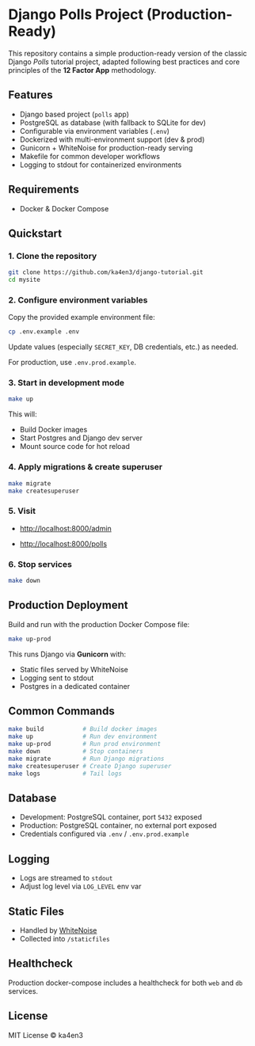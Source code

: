 # Django Polls Project (Production-Ready)

This repository contains a simple production-ready version of the classic Django *Polls* tutorial project, adapted following best practices and core principles of the **12 Factor App** methodology.

## Features

- Django based project (`polls` app)
- PostgreSQL as database (with fallback to SQLite for dev)
- Configurable via environment variables (`.env`)
- Dockerized with multi-environment support (dev & prod)
- Gunicorn + WhiteNoise for production-ready serving
- Makefile for common developer workflows
- Logging to stdout for containerized environments

## Requirements

- Docker & Docker Compose

## Quickstart

### 1. Clone the repository
```bash
git clone https://github.com/ka4en3/django-tutorial.git
cd mysite
```

### 2. Configure environment variables
Copy the provided example environment file:
```bash
cp .env.example .env
```
Update values (especially `SECRET_KEY`, DB credentials, etc.) as needed.

For production, use `.env.prod.example`.

### 3. Start in development mode
```bash
make up
```
This will:
- Build Docker images
- Start Postgres and Django dev server
- Mount source code for hot reload

### 4. Apply migrations & create superuser
```bash
make migrate
make createsuperuser
```

### 5. Visit

- [http://localhost:8000/admin](http://localhost:8000/admin)

- [http://localhost:8000/polls](http://localhost:8000/polls)

### 6. Stop services
```bash
make down
```

## Production Deployment

Build and run with the production Docker Compose file:
```bash
make up-prod
```
This runs Django via **Gunicorn** with:
- Static files served by WhiteNoise
- Logging sent to stdout
- Postgres in a dedicated container

## Common Commands

```bash
make build           # Build docker images
make up              # Run dev environment
make up-prod         # Run prod environment
make down            # Stop containers
make migrate         # Run Django migrations
make createsuperuser # Create Django superuser
make logs            # Tail logs
```

## Database

- Development: PostgreSQL container, port `5432` exposed
- Production: PostgreSQL container, no external port exposed
- Credentials configured via `.env` / `.env.prod.example`

## Logging

- Logs are streamed to `stdout`
- Adjust log level via `LOG_LEVEL` env var

## Static Files

- Handled by [WhiteNoise](http://whitenoise.evans.io/en/stable/)
- Collected into `/staticfiles`

## Healthcheck

Production docker-compose includes a healthcheck for both `web` and `db` services.

## License

MIT License © ka4en3

